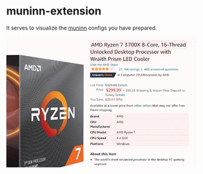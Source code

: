 # muninn-extension

It serves to visualize the [muninn](https://github.com/aykutkardas/muninn) configs you have prepared.

![Preview](./preview.gif)
